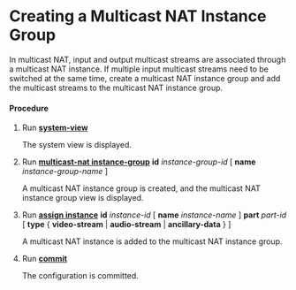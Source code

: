 Creating a Multicast NAT Instance Group
=======================================

In multicast NAT, input and output multicast streams are associated through a multicast NAT instance. If multiple input multicast streams need to be switched at the same time, create a multicast NAT instance group and add the multicast streams to the multicast NAT instance group.

#### Procedure

1. Run [**system-view**](cmdqueryname=system-view)
   
   
   
   The system view is displayed.
2. Run [**multicast-nat instance-group**](cmdqueryname=multicast-nat+instance-group) **id** *instance-group-id* [ **name**  *instance-group-name* ]
   
   
   
   A multicast NAT instance group is created, and the multicast NAT instance group view is displayed.
3. Run [**assign instance**](cmdqueryname=assign+instance) **id** *instance-id* [ **name**  *instance-name* ] **part** *part-id* [ **type** { **video-stream** | **audio-stream** | **ancillary-data** } ]
   
   
   
   A multicast NAT instance is added to the multicast NAT instance group.
4. Run [**commit**](cmdqueryname=commit)
   
   
   
   The configuration is committed.